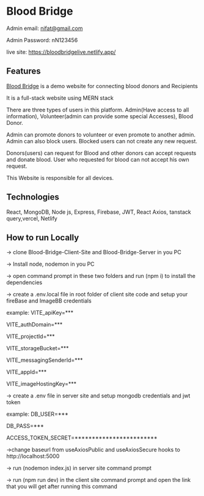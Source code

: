 # Blood Bridge

Admin email: nifat@gmail.com

Admin Password: nN123456

live site: https://bloodbridgelive.netlify.app/

## Features

[Blood Bridge](https://bloodbridgelive.netlify.app/) is a demo website for connecting blood donors and Recipients

It is a full-stack website using MERN stack

There are three types of users in this platform. Admin(Have access to all information), Volunteer(admin can provide some special Accesses), Blood Donor.

Admin can promote donors to volunteer or even promote to another admin. Admin can also block users. Blocked users can not create any new request.

Donors(users) can request for Blood and other donors can accept requests and donate blood. User who requested for blood can not accept his own request.

This Website is responsible for all devices.

## Technologies

React, MongoDB, Node js, Express, Firebase, JWT, React Axios, tanstack query,vercel, Netlify

## How to run Locally

-> clone Blood-Bridge-Client-Site and Blood-Bridge-Server in you PC

-> Install node, nodemon in you PC

-> open command prompt in these two folders and run (npm i) to install the dependencies

-> create a .env.local file in root folder of client site code and setup your fireBase and ImageBB credentials

example:
VITE_apiKey=***

VITE_authDomain=***

VITE_projectId=***

VITE_storageBucket=***

VITE_messagingSenderId=***

VITE_appId=***

VITE_imageHostingKey=***

-> create a .env file in server site and setup mongodb credentials and jwt token 

example:
DB_USER=***

DB_PASS=***

ACCESS_TOKEN_SECRET=************************

->change baseurl from useAxiosPublic and useAxiosSecure hooks to http://localhost:5000

-> run (nodemon index.js) in server site command prompt

-> run (npm run dev) in the client site command prompt and open the link that you will get after running this command

